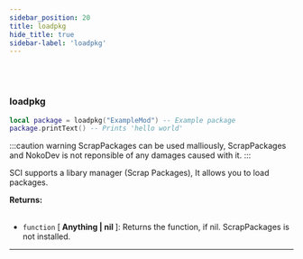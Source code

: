 ```yaml
---
sidebar_position: 20
title: loadpkg
hide_title: true
sidebar-label: 'loadpkg'
---
```


<br></br>

### loadpkg

```lua
local package = loadpkg("ExampleMod") -- Example package
package.printText() -- Prints 'hello world'
```
:::caution warning
ScrapPackages can be used malliously, ScrapPackages and NokoDev is not reponsible of any damages caused with it.
:::

SCI supports a libary manager (Scrap Packages), It allows you to load packages.

<strong>Returns:</strong> <br></br>

- <code>function</code> [<strong> Anything | nil </strong>]: Returns the function, if nil. ScrapPackages is not installed.

---
